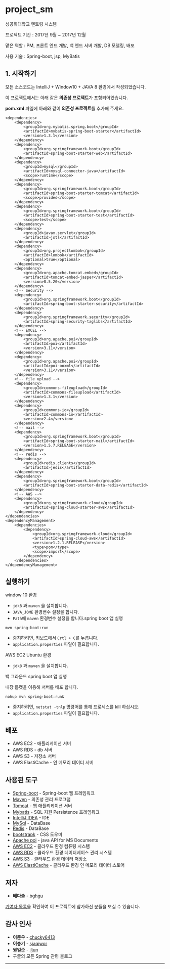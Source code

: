 # project_sm

성공회대학교 멘토링 시스템

프로젝트 기간 : 2017년 9월 ~ 2017년 12월

맡은 역할 : PM, 프론트 엔드 개발, 백 엔드 서버 개발, DB 모델링, 배포

사용 기술 : Spring-boot, jsp, MyBatis

## 1. 시작하기

모든 소스코드는 IntelliJ + Window10 + JAVA 8 환경에서 작성되었습니다.

이 프로젝트에서는 아래 같은 **의존성 프로젝트**가 포함되어있습니다. 

**pom.xml** 파일에 아래와 같이 **의존성 프로젝트**를 추가해 주세요.

```
<dependencies>
	<dependency>
		<groupId>org.mybatis.spring.boot</groupId>
		<artifactId>mybatis-spring-boot-starter</artifactId>
		<version>1.3.1</version>
	</dependency>
	<dependency>
		<groupId>org.springframework.boot</groupId>
		<artifactId>spring-boot-starter-web</artifactId>
	</dependency>
	<dependency>
		<groupId>mysql</groupId>
		<artifactId>mysql-connector-java</artifactId>
		<scope>runtime</scope>
	</dependency>
	<dependency>
		<groupId>org.springframework.boot</groupId>
		<artifactId>spring-boot-starter-tomcat</artifactId>
		<scope>provided</scope>
	</dependency>
	<dependency>
		<groupId>org.springframework.boot</groupId>
		<artifactId>spring-boot-starter-test</artifactId>
		<scope>test</scope>
	</dependency>
	<dependency>
		<groupId>javax.servlet</groupId>
		<artifactId>jstl</artifactId>
	</dependency>
	<dependency>
		<groupId>org.projectlombok</groupId>
		<artifactId>lombok</artifactId>
		<optional>true</optional>
	</dependency>
	<dependency>
		<groupId>org.apache.tomcat.embed</groupId>
		<artifactId>tomcat-embed-jasper</artifactId>
		<version>8.5.20</version>
	</dependency>
	<!-- Security -->
	<dependency>
		<groupId>org.springframework.boot</groupId>
		<artifactId>spring-boot-starter-security</artifactId>
	</dependency>
	<dependency>
		<groupId>org.springframework.security</groupId>
		<artifactId>spring-security-taglibs</artifactId>
	</dependency>
	<!-- EXCEL -->
	<dependency>
		<groupId>org.apache.poi</groupId>
		<artifactId>poi</artifactId>
		<version>3.11</version>
	</dependency>
	<dependency>
		<groupId>org.apache.poi</groupId>
		<artifactId>poi-ooxml</artifactId>
		<version>3.11</version>
	</dependency>
	<!-- file upload -->
	<dependency>
		<groupId>commons-fileupload</groupId>
		<artifactId>commons-fileupload</artifactId>
		<version>1.3.1</version>
	</dependency>
	<dependency>
		<groupId>commons-io</groupId>
		<artifactId>commons-io</artifactId>
		<version>2.4</version>
	</dependency>
	<!-- mail -->
	<dependency>
		<groupId>org.springframework.boot</groupId>
		<artifactId>spring-boot-starter-mail</artifactId>
		<version>1.5.7.RELEASE</version>
	</dependency>
	<!-- redis -->
	<dependency>
		<groupId>redis.clients</groupId>
		<artifactId>jedis</artifactId>
	</dependency>
	<dependency>
		<groupId>org.springframework.boot</groupId>
		<artifactId>spring-boot-starter-data-redis</artifactId>
	</dependency>
	<!-- AWS -->
	<dependency>
		<groupId>org.springframework.cloud</groupId>
		<artifactId>spring-cloud-starter-aws</artifactId>
	</dependency>
</dependencies>
<dependencyManagement>
	<dependencies>
		<dependency>
			<groupId>org.springframework.cloud</groupId>
			<artifactId>spring-cloud-aws</artifactId>
			<version>1.2.1.RELEASE</version>
			<type>pom</type>
			<scope>import</scope>
		</dependency>
	</dependencies>
</dependencyManagement>
```
## 실행하기

window 10 환경

- `jdk8` 과 `maven` 을 설치합니다.
- `JAVA_JOME` 환경변수 설정을 합니다.
- `Path`에 `maven` 환경변수 설정을 합니다.spring boot 앱 실행

```
mvn spring-boot:run
```

- 중지하려면, 키보드에서 `Crtl + C`를 누릅니다.
- `application.properties` 파일이 필요합니다.

AWS EC2 Ubuntu 환경

- `jdk8` 과 `maven` 을 설치합니다.

백 그라운드 spring boot 앱 실행

내장 톰캣을 이용해 서버를 배포 합니다.

```
nohup mvn spring-boot:run&
```

- 중지하려면,  `netstat -tnlp` 명령어를 통해 프로세스를 kill 하십시오.
- `application.properties` 파일이 필요합니다.

## 배포

* AWS EC2 - 애플리케이션 서버
* AWS RDS - db 서버
* AWS S3 - 저장소 서버
* AWS ElastiCache - 인 메모리 데이터 서버

## 사용된 도구

* [Spring-boot](https://projects.spring.io/spring-boot/) - Spring-boot 웹 프레임워크
* [Maven](https://maven.apache.org/) - 의존성 관리 프로그램
* [Tomcat](http://tomcat.apache.org/) - 웹 애플리케이션 서버
* [Mybatis](http://www.mybatis.org/mybatis-3/ko/index.html) - SQL 지원 Persistence 프레임워크
* [IntelliJ IDEA](https://www.jetbrains.com/idea/) - IDE
* [MySql](https://www.mysql.com/) - DataBase
* [Redis](https://redis.io/) - DataBase
* [bootstrapk](http://bootstrapk.com/) - CSS 도우미
* [Apache poi](https://poi.apache.org/) - java API for MS Documents
* [AWS EC2](https://aws.amazon.com/ko/ec2/?sc_channel=PS&sc_campaign=acquisition_KR&sc_publisher=google&sc_medium=english_ec2_b&sc_content=ec2_e&sc_detail=aws%20ec2&sc_category=ec2&sc_segment=177228231544&sc_matchtype=e&sc_country=KR&s_kwcid=AL!4422!3!177228231544!e!!g!!aws%20ec2&ef_id=WkRozwAAAnO-lPWy:20180412120123:s) - 클라우드 환경 컴퓨팅 시스템
* [AWS RDS](https://aws.amazon.com/ko/rds/) - 클라우드 환경 데이터베이스 관리 시스템
* [AWS S3](https://aws.amazon.com/ko/s3/?sc_channel=PS&sc_campaign=acquisition_KR&sc_publisher=google&sc_medium=english_s3_b&sc_content=s3_e&sc_detail=aws%20s3&sc_category=s3&sc_segment=177211245240&sc_matchtype=e&sc_country=KR&s_kwcid=AL!4422!3!177211245240!e!!g!!aws%20s3&ef_id=WkRozwAAAnO-lPWy:20180412120059:s) - 클라우드 환경 데이터 저장소
* [AWS ElastiCache](https://aws.amazon.com/ko/elasticache/?sc_channel=PS&sc_campaign=acquisition_KR&sc_publisher=google&sc_medium=english_elasticache_b&sc_content=aws_redis_e&sc_detail=aws%20redis&sc_category=elasticache&sc_segment=161192411413&sc_matchtype=e&sc_country=KR&s_kwcid=AL!4422!3!161192411413!e!!g!!aws%20redis&ef_id=WkRozwAAAnO-lPWy:20180412123345:s) - 클라우드 환경 인 메모리 데이터 스토어

## 저자

* **배다슬** - [bghgu](https://github.com/bghgu)


[기여자 목록](https://github.com/bghgu/project_vote_main/contributors)을 확인하여 이 프로젝트에 참가하신 분들을 보실 수 있습니다.

## 감사 인사

* **이준우** - [chucky6413](https://github.com/chucky6413)
* **이승기** - [sjaqjwor](https://github.com/sjaqjwor)
* **원일준** - [iljun](https://github.com/iljun)
* 구글의 모든 Spring 관련 블로그

---


